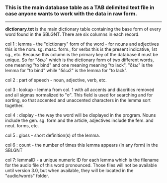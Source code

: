 ### This is the main database table as a TAB delimited text file in case anyone wants to work with the data in raw form.

-----------------------------------------------------
**dictionary.txt** is the main dictionary table containing the base form of every word found in the SBLGNT.  There are six columns in each record.

col 1 : lemma - the "dictionary" form of the word - for nouns and adjectives this is the nom. sg. masc. form., for verbs this is the present indicative, 1st sg., etc.  Because this column is the primary key of the database it must be unique.  So for "δέω" which is the dictionary form of two different words, one meaning "to bind" and one meaning meaning "to lack", "δέω" is the lemma for "to bind" while "δέω2" is the lemma for "to lack".

col 2 : part of speech - noun, adjective, verb, etc.

col 3 : lookup - lemma from col. 1 with all accents and diacritics removed and all sigmas normalized to "σ".  This field is used for searching and for sorting, so that accented and unaccented characters in the lemma sort together.

col 4 : display - the way the word will be displayed in the program.  Nouns include the gen. sg. form and the article, adjectives include the fem. and neut. forms, etc.

col 5 : gloss - short definition(s) of the lemma.

col 6 : count -  the number of times this lemma appears (in any form) in the SBLGNT

col 7: lemmaID - a unique numeric ID for each lemma which is the filename for the audio file of this word pronounced.  Those files will not be available until version 3.0, but when available, they will be located in the "audio/words" folder.
